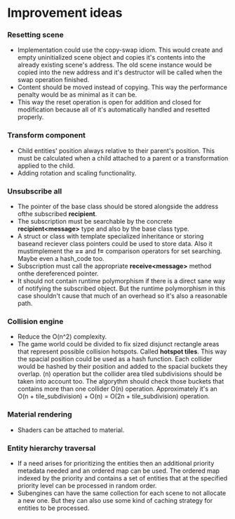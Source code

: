 # Improvement ideas

### Resetting scene
- Implementation could use the copy-swap idiom. This would create and empty uninitialized scene object and copies it's contents into the already existing scene's address. The old scene instance would be copied into the new address and it's destructor will be called when the swap operation finished.
- Content should be moved instead of copying. This way the performance penalty would be as minimal as it can be.
- This way the reset operation is open for addition and closed for modification because all of it's automatically handled and resetted properly.

### Transform component
- Child entities' position always relative to their parent's position. This must be calculated when a child attached to a parent or a transformation applied to the child.
- Adding rotation and scaling functionality.

### Unsubscribe all
- The pointer of the base class should be stored alongside the address ofthe subscribed **recipient<Message>**.
- The subscription must be searchable by the concrete **recipient\<message\>** type and also by the base class type.
- A struct or class with template specialized inheritance or storing baseand reciever class pointers could be used to store data. Also it mustimplement the **==** and **!=** comparison operators for set searching. Maybe even a hash_code too.
- Subscription must call the appropriate **receive\<message\>** method onthe dereferenced pointer.
- It should not contain runtime polymorphism if there is a direct sane way of notifying the subscribed object. But the runtime polymorphism in this case shouldn't cause that much of an overhead so it's also a reasonable path.

### Collision engine
- Reduce the O(n^2) complexity.
- The game world could be divided to fix sized disjunct rectangle areas that represent possible collision hotspots. Called **hotspot tiles**. This way the spacial position could be used as a hash function. Each collider would be hashed by their position and added to the spacial buckets they overlap. (n) operation but the collider area tiled subdivisions should be taken into account too. The algorythm should check those buckets that contains more than one collider O(n) operation. Approximately it's an O(n + tile_subdivision) + O(n) = O(2n + tile_subdivision) operation.

### Material rendering
- Shaders can be attached to material.

### Entity hierarchy traversal
- If a need arises for prioritizing the entities then an additional priority metadata needed and an ordered map can be used. The ordered map indexed by the priority and contains a set of entities that at the specified priority level can be processed in random order.
- Subengines can have the same collection for each scene to not allocate a new one. But they can also use some kind of caching strategy for entities to be processed.
